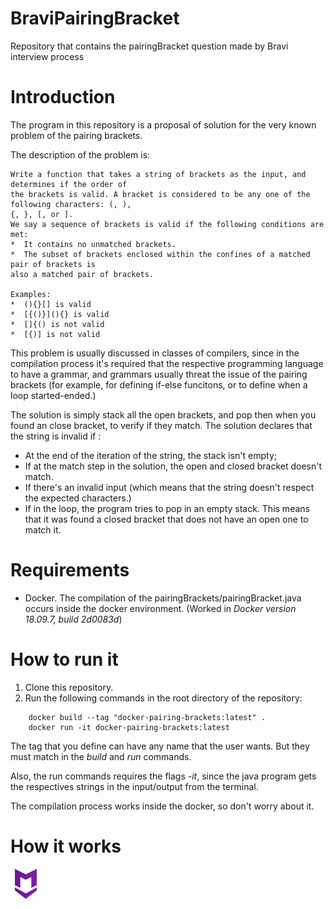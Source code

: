 # BraviPairingBracket
Repository that contains the pairingBracket question made by Bravi interview process


# Introduction
The program in this repository is a proposal of solution for the very known problem of the pairing brackets.

The description of the problem is: 
```
Write a function that takes a string of brackets as the input, and determines if the order of
the brackets is valid. A bracket is considered to be any one of the following characters: (, ),
{, }, [, or ].
We say a sequence of brackets is valid if the following conditions are met:
*  It contains no unmatched brackets.
*  The subset of brackets enclosed within the confines of a matched pair of brackets is
also a matched pair of brackets.

Examples:
*  (){}[] is valid
*  [{()}](){} is valid
*  []{() is not valid
*  [{)] is not valid
```

This problem is usually discussed in classes of compilers, since in the compilation process it's required that the respective programming language to have a grammar, and grammars usually threat the issue of the pairing brackets (for example, for defining if-else funcitons, or to define when a loop started-ended.)

The solution is simply stack all the open brackets, and pop then when you found an close bracket, to verify if they match.
The solution declares that the string is invalid if :
* At the end of the iteration of the string, the stack isn't empty;
* If at the match step in the solution, the open and closed bracket doesn't match. 
* If there's an invalid input (which means that the string doesn't respect the expected characters.)
* If in the loop, the program tries to pop in an empty stack. This means that it was found a closed bracket that does not have an open one to match it.


# Requirements

* Docker. The compilation of the pairingBrackets/pairingBracket.java occurs inside the docker environment. (Worked in *Docker version 18.09.7, build 2d0083d*)

# How to run it

1. Clone this repository.
2. Run the following commands in the root directory of the repository:
```
    docker build --tag "docker-pairing-brackets:latest" .
    docker run -it docker-pairing-brackets:latest
```


The tag that you define can have any name that the user wants. But they must match in the *build* and *run* commands.

Also, the run commands requires the flags *-it*, since the java program gets the respectives strings in the input/output from the terminal.

The compilation process works inside the docker, so don't worry about it.

# How it works

![alt text](https://github.com/adam-p/markdown-here/raw/master/src/common/images/icon48.png "Flow Chart of the execution of the program. ")


